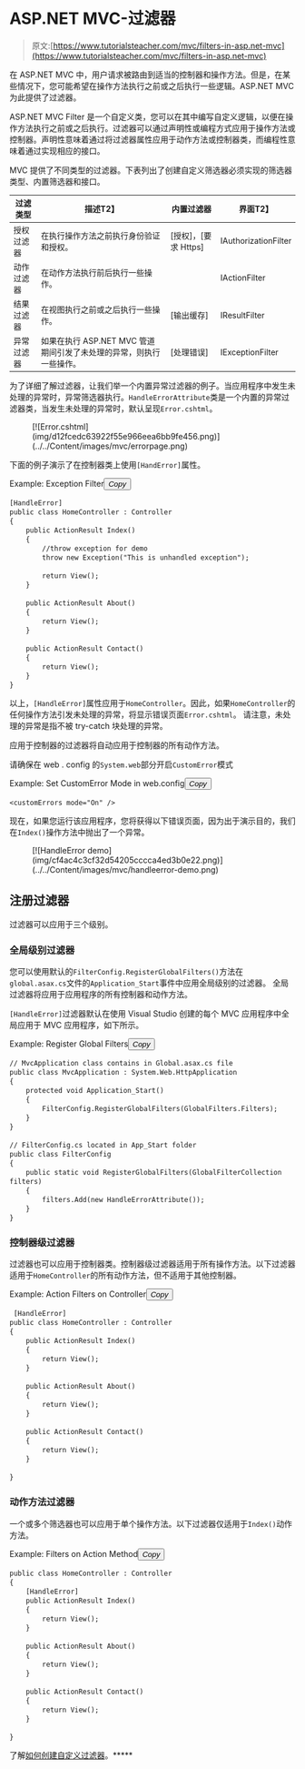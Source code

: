 # ASP.NET MVC-过滤器

> 原文:[https://www.tutorialsteacher.com/mvc/filters-in-asp.net-mvc](https://www.tutorialsteacher.com/mvc/filters-in-asp.net-mvc)

在 ASP.NET MVC 中，用户请求被路由到适当的控制器和操作方法。但是，在某些情况下，您可能希望在操作方法执行之前或之后执行一些逻辑。ASP.NET MVC 为此提供了过滤器。

ASP.NET MVC Filter 是一个自定义类，您可以在其中编写自定义逻辑，以便在操作方法执行之前或之后执行。过滤器可以通过声明性或编程方式应用于操作方法或控制器。声明性意味着通过将过滤器属性应用于动作方法或控制器类，而编程性意味着通过实现相应的接口。

MVC 提供了不同类型的过滤器。下表列出了创建自定义筛选器必须实现的筛选器类型、内置筛选器和接口。

| **过滤类型** | **描述**T2】 | **内置过滤器** | **界面**T2】 |
| --- | --- | --- | --- |
| 授权过滤器 | 在执行操作方法之前执行身份验证和授权。 | [授权]，[要求 Https] | IAuthorizationFilter |
| 动作过滤器 | 在动作方法执行前后执行一些操作。 |  | IActionFilter |
| 结果过滤器 | 在视图执行之前或之后执行一些操作。 | [输出缓存] | IResultFilter |
| 异常过滤器 | 如果在执行 ASP.NET MVC 管道期间引发了未处理的异常，则执行一些操作。 | [处理错误] | IExceptionFilter |

为了详细了解过滤器，让我们举一个内置异常过滤器的例子。当应用程序中发生未处理的异常时，异常筛选器执行。`HandleErrorAttribute`类是一个内置的异常过滤器类，当发生未处理的异常时，默认呈现`Error.cshtml`。

<figure>[![Error.cshtml](img/d12fcedc63922f55e966eea6bb9fe456.png)](../../Content/images/mvc/errorpage.png)</figure>

下面的例子演示了在控制器类上使用`[HandError]`属性。

Example: Exception Filter<button class="copy-btn pull-right" title="Copy example code">*Copy*</button> 

```
[HandleError]
public class HomeController : Controller
{
    public ActionResult Index()
    {
        //throw exception for demo
        throw new Exception("This is unhandled exception");

        return View();
    }

    public ActionResult About()
    {
        return View();
    }

    public ActionResult Contact()
    {
        return View();
    }        
} 
```

以上，`[HandleError]`属性应用于`HomeController`。因此，如果`HomeController`的任何操作方法引发未处理的异常，将显示错误页面`Error.cshtml`。 请注意，未处理的异常是指不被 try-catch 块处理的异常。

应用于控制器的过滤器将自动应用于控制器的所有动作方法。

请确保在 web . config 的`System.web`部分开启`CustomError`模式

Example: Set CustomError Mode in web.config<button class="copy-btn pull-right" title="Copy example code">*Copy*</button> 

```
<customErrors mode="On" /> 
```

现在，如果您运行该应用程序，您将获得以下错误页面，因为出于演示目的，我们在`Index()`操作方法中抛出了一个异常。

<figure>[![HandleError demo](img/cf4ac4c3cf32d54205cccca4ed3b0e22.png)](../../Content/images/mvc/handleerror-demo.png)</figure>

## 注册过滤器

过滤器可以应用于三个级别。

### 全局级别过滤器

您可以使用默认的`FilterConfig.RegisterGlobalFilters()`方法在`global.asax.cs`文件的`Application_Start`事件中应用全局级别的过滤器。 全局过滤器将应用于应用程序的所有控制器和动作方法。

`[HandleError]`过滤器默认在使用 Visual Studio 创建的每个 MVC 应用程序中全局应用于 MVC 应用程序，如下所示。

Example: Register Global Filters<button class="copy-btn pull-right" title="Copy example code">*Copy*</button> 

```
// MvcApplication class contains in Global.asax.cs file 
public class MvcApplication : System.Web.HttpApplication
{
    protected void Application_Start()
    {
        FilterConfig.RegisterGlobalFilters(GlobalFilters.Filters);
    }
}

// FilterConfig.cs located in App_Start folder 
public class FilterConfig
{
    public static void RegisterGlobalFilters(GlobalFilterCollection filters)
    {
        filters.Add(new HandleErrorAttribute());
    }
} 
```

### 控制器级过滤器

过滤器也可以应用于控制器类。控制器级过滤器适用于所有操作方法。以下过滤器适用于`HomeController`的所有动作方法，但不适用于其他控制器。

Example: Action Filters on Controller<button class="copy-btn pull-right" title="Copy example code">*Copy*</button> 

```
 [HandleError]
public class HomeController : Controller
{
    public ActionResult Index()
    {
        return View();
    }

    public ActionResult About()
    {
        return View();
    }

    public ActionResult Contact()
    {
        return View();
    }

}
```

### 动作方法过滤器

一个或多个筛选器也可以应用于单个操作方法。以下过滤器仅适用于`Index()`动作方法。

Example: Filters on Action Method<button class="copy-btn pull-right" title="Copy example code">*Copy*</button> 

```
public class HomeController : Controller
{
    [HandleError]
    public ActionResult Index()
    {
        return View();
    }

    public ActionResult About()
    {
        return View();
    }

    public ActionResult Contact()
    {
        return View();
    }

}
```

了解[如何创建自定义过滤器](/articles/create-custom-filters)。*****